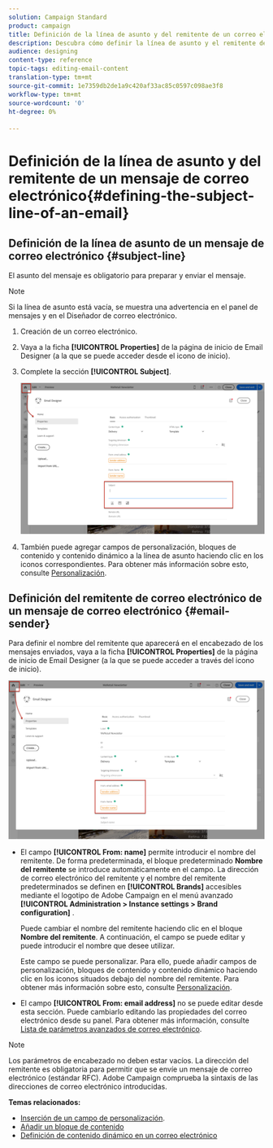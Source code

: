 ```yaml
---
solution: Campaign Standard
product: campaign
title: Definición de la línea de asunto y del remitente de un correo electrónico
description: Descubra cómo definir la línea de asunto y el remitente de un correo electrónico en el Diseñador de correo electrónico.
audience: designing
content-type: reference
topic-tags: editing-email-content
translation-type: tm+mt
source-git-commit: 1e7359db2de1a9c420af33ac85c0597c098ae3f8
workflow-type: tm+mt
source-wordcount: '0'
ht-degree: 0%

---
```



# Definición de la línea de asunto y del remitente de un mensaje de correo electrónico{#defining-the-subject-line-of-an-email}

## Definición de la línea de asunto de un mensaje de correo electrónico {#subject-line}

El asunto del mensaje es obligatorio para preparar y enviar el mensaje.

>[!NOTE]
>
>Si la línea de asunto está vacía, se muestra una advertencia en el panel de mensajes y en el Diseñador de correo electrónico.

1. Creación de un correo electrónico.
1. Vaya a la ficha **[!UICONTROL Properties]** de la página de inicio de Email Designer (a la que se puede acceder desde el icono de inicio).
1. Complete la sección **[!UICONTROL Subject]**.

   ![](assets/email_designer_subject.png)

1. También puede agregar campos de personalización, bloques de contenido y contenido dinámico a la línea de asunto haciendo clic en los iconos correspondientes. Para obtener más información sobre esto, consulte [Personalización](../../designing/using/personalization.md).

## Definición del remitente de correo electrónico de un mensaje de correo electrónico {#email-sender}

Para definir el nombre del remitente que aparecerá en el encabezado de los mensajes enviados, vaya a la ficha **[!UICONTROL Properties]** de la página de inicio de Email Designer (a la que se puede acceder a través del icono de inicio).

![](assets/delivery_content_edition16.png)

* El campo **[!UICONTROL From: name]** permite introducir el nombre del remitente. De forma predeterminada, el bloque predeterminado **Nombre del remitente** se introduce automáticamente en el campo. La dirección de correo electrónico del remitente y el nombre del remitente predeterminados se definen en **[!UICONTROL Brands]** accesibles mediante el logotipo de Adobe Campaign en el menú avanzado **[!UICONTROL Administration > Instance settings > Brand configuration]** .

   Puede cambiar el nombre del remitente haciendo clic en el bloque **Nombre del remitente**. A continuación, el campo se puede editar y puede introducir el nombre que desee utilizar.

   Este campo se puede personalizar. Para ello, puede añadir campos de personalización, bloques de contenido y contenido dinámico haciendo clic en los iconos situados debajo del nombre del remitente. Para obtener más información sobre esto, consulte [Personalización](../../designing/using/personalization.md).

* El campo **[!UICONTROL From: email address]** no se puede editar desde esta sección. Puede cambiarlo editando las propiedades del correo electrónico desde su panel. Para obtener más información, consulte [Lista de parámetros avanzados de correo electrónico](../../administration/using/configuring-email-channel.md#advanced-parameters).

>[!NOTE]
>
>Los parámetros de encabezado no deben estar vacíos. La dirección del remitente es obligatoria para permitir que se envíe un mensaje de correo electrónico (estándar RFC). Adobe Campaign comprueba la sintaxis de las direcciones de correo electrónico introducidas.

**Temas relacionados:**

* [Inserción de un campo de personalización](../../designing/using/personalization.md#inserting-a-personalization-field).
* [Añadir un bloque de contenido](../../designing/using/personalization.md#adding-a-content-block)
* [Definición de contenido dinámico en un correo electrónico](../../designing/using/personalization.md#defining-dynamic-content-in-an-email)

